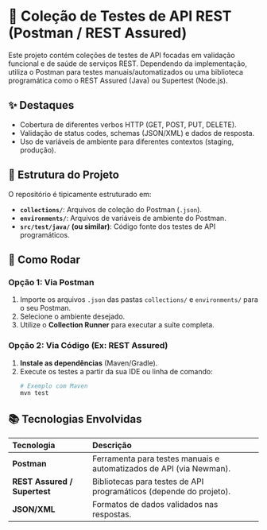 # 🔌 Coleção de Testes de API REST (Postman / REST Assured)

Este projeto contém coleções de testes de API focadas em validação funcional e de saúde de serviços REST. Dependendo da implementação, utiliza o Postman para testes manuais/automatizados ou uma biblioteca programática como o REST Assured (Java) ou Supertest (Node.js).

## ✨ Destaques
- Cobertura de diferentes verbos HTTP (GET, POST, PUT, DELETE).
- Validação de status codes, schemas (JSON/XML) e dados de resposta.
- Uso de variáveis de ambiente para diferentes contextos (staging, produção).

## 📂 Estrutura do Projeto

O repositório é tipicamente estruturado em:
- **`collections/`**: Arquivos de coleção do Postman (`.json`).
- **`environments/`**: Arquivos de variáveis de ambiente do Postman.
- **`src/test/java/` (ou similar)**: Código fonte dos testes de API programáticos.

## 🚀 Como Rodar

### Opção 1: Via Postman
1.  Importe os arquivos `.json` das pastas `collections/` e `environments/` para o seu Postman.
2.  Selecione o ambiente desejado.
3.  Utilize o **Collection Runner** para executar a suíte completa.

### Opção 2: Via Código (Ex: REST Assured)
1.  **Instale as dependências** (Maven/Gradle).
2.  Execute os testes a partir da sua IDE ou linha de comando:
    ```bash
    # Exemplo com Maven
    mvn test
    ```

## 📚 Tecnologias Envolvidas
| Tecnologia | Descrição |
| :--- | :--- |
| **Postman** | Ferramenta para testes manuais e automatizados de API (via Newman). |
| **REST Assured / Supertest** | Bibliotecas para testes de API programáticos (depende do projeto). |
| **JSON/XML** | Formatos de dados validados nas respostas. |